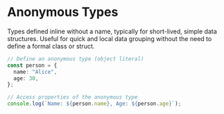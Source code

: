 # Anonymous Types

Types defined inline without a name, typically for short-lived, simple data structures. Useful for quick and local data grouping without the need to define a formal class or struct.

```typescript
// Define an anonymous type (object literal)
const person = {
  name: "Alice",
  age: 30,
};

// Access properties of the anonymous type
console.log(`Name: ${person.name}, Age: ${person.age}`);
```
